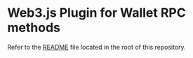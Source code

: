 # Web3.js Plugin for Wallet RPC methods

Refer to the [README](https://github.com/web3/web3-plugin-wallet-rpc/blob/main/README.md) file located in the root of this repository.
